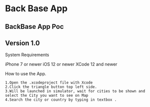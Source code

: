 # Back Base App

## BackBase App Poc
## Version 1.0

System Requirements

iPhone 7 or newer
iOS 12 or newer
XCode 12 and newer

How to use the App.
```
1.Open the .xcodeproject file with Xcode
2.Click the triangle button top left side.
3.Will be launched in simulator, wait for cities to be shown and select the City you want to see on Map
4.Search the city or country by typing in textbox .

